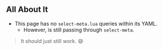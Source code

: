 ## All About It

- This page has no `select-meta.lua` queries within its YAML.
  - However, is still passing through `select-meta`.

> It should just still work. :smile:
